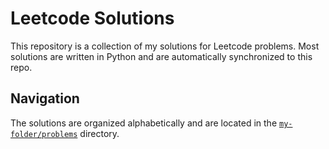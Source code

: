 # Leetcode Solutions

This repository is a collection of my solutions for Leetcode problems. Most solutions are written in Python and are automatically synchronized to this repo.

## Navigation

The solutions are organized alphabetically and are located in the [`my-folder/problems`](/my-folder/problems) directory.
